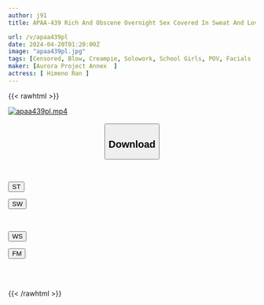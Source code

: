 ```yaml
---
author: j91
title: APAA-439 Rich And Obscene Overnight Sex Covered In Sweat And Love Juice With A Pure Country Girl Ran Himeno

url: /v/apaa439pl
date: 2024-04-20T01:20:00Z
image: "apaa439pl.jpg"
tags: [Censored, Blow, Creampie, Solowork, School Girls, POV, Facials	]
maker: [Aurora Project Annex  ]
actress: [ Himeno Ran ]
---
```



{{< rawhtml >}}

<div class="video" data-videoid="yGaQAwLYOBs19vo">
    <a href="javascript:;">
        <img src="/v/apaa439pl/apaa439pl.jpg" width="WIDTH" height="HEIGHT" alt="apaa439pl.mp4" loading="lazy">
    </a>
</div>

<script type="text/javascript" src="https://j91.asia/asset/on-demand-st.js"></script>

<br>
  <link rel="stylesheet" href="https://j91.asia/asset/bs5.css">
  
  <center>
  <button class="btn btn-primary" type="button" data-bs-toggle="collapse" data-bs-target=".multi-collapse" aria-expanded="false" aria-controls="multiCollapseExample1 multiCollapseExample2"><h2>Download</h2></button></center>
</p>
<div class="row">
  <div class="col">
    <div class="collapse multi-collapse" id="multiCollapseExample1">
      <div class="card card-body">
	      	      <br>
<div class="buttons">  
<p><a href="https://streamtape.to/v/yGaQAwLYOBs19vo" target="_blank"><button class="btn-hover color-3"><i class="fa fa-download"></i> ST</button></a></p>
<p><a href="https://asnwish.com/s4x5hwfp35by" target="_blank"><button class="btn-hover color-2"><i class="fa fa-download"></i> SW</button></a></p></div>
    </div>
  </div>
</div>
  <div class="col">
    <div class="collapse multi-collapse" id="multiCollapseExample2">
      <div class="card card-body">
	      <br>
<div class="buttons">
<p><a href="https://wolfstream.tv/xt0gxr2f7k58"><button class="btn-hover color-9"><i class="fa fa-download"></i> WS</button></a></p>
<p><a href="https://filemoon.sx/d/5d4aeqlszehr"><button class="btn-hover color-8"><i class="fa fa-download"></i> FM</button></a></p></div>
<br><br>
      </div>
    </div>
  </div>
</div>

{{< /rawhtml >}}